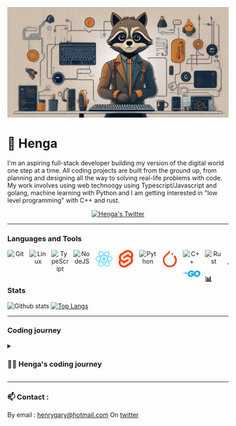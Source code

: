 <a href="https://github.com/GaryHY" target="_blank"><img src="./.github/images/banner.jpg"></a>

# 🦝 Henga

I'm an aspiring full-stack developer building my version of the digital world one step at a time. All coding projects
are built from the ground up, from planning and designing all the way to solving real-life problems with code. My work 
involves using web technoogy using Typescript/Javascript and golang, machine learning with Python and I am getting
interested in "low level programming" with C++ and rust.

<!-- TODO: Add badges for my personal website, for the github basic stats (followers and stars) and personal website. -->

   <p align="center">
      <a href="http://x.com/henga">
        <img src="https://img.shields.io/badge/follow-%40henga%200-1DA1F2?label=Twitter&logo=twitter&style=for-the-badge&color=blue" alt="Henga's Twitter"/>
      </a>
   </p>

<!-- ![](https://komarev.com/ghpvc/?username=GaryHY) -->

--- 
### Languages and Tools

<p align="center">
    <img align="left" alt="Git" width="40px" style="padding-right:10px;" src="https://cdn.jsdelivr.net/gh/devicons/devicon/icons/git/git-original.svg" />
    <img align="left" alt="Linux" width="40px" style="padding-right:10px;" src="https://cdn.jsdelivr.net/gh/devicons/devicon/icons/linux/linux-original.svg" />
    <img align="left" alt="TypeScript" width="40px" style="padding-right:10px;" src="https://cdn.jsdelivr.net/gh/devicons/devicon/icons/typescript/typescript-plain.svg" />
    <img align="left" alt="NodeJS" width="40px" style="padding-right:10px;" src="https://cdn.jsdelivr.net/gh/devicons/devicon/icons/nodejs/nodejs-original.svg" />
    <img align="left" alt="React" width="40px" style="padding-right:10px;" src="https://github.com/devicons/devicon/blob/v2.15.1/icons/react/react-original.svg" />
    <img align="left" alt="Svelte" width="40px" style="padding-right:10px;" src="https://github.com/devicons/devicon/blob/v2.15.1/icons/svelte/svelte-original.svg" />
    <img align="left" alt="Python" width="40px" style="padding-right:10px;" src="https://cdn.jsdelivr.net/gh/devicons/devicon/icons/python/python-plain.svg" />
    <img align="left" alt="Pythorch" width="40px" style="padding-right:10px;" src="https://github.com/devicons/devicon/blob/v2.15.1/icons/pytorch/pytorch-original.svg" />
    <img align="left" alt="C++" width="40px" style="padding-right:10px;" src="https://cdn.jsdelivr.net/gh/devicons/devicon/icons/cplusplus/cplusplus-line.svg" />
    <img align="left" alt="Rust" width="40px" style="padding-right:10px;" src="https://cdn.jsdelivr.net/gh/devicons/devicon/icons/rust/rust-plain.svg" />
    <img align="left" alt="Golang" width="40px" style="padding-right:10px;" src="https://github.com/devicons/devicon/blob/v2.15.1/icons/go/go-original-wordmark.svg" />
    <br />
</p>

--- 

### 📊 Stats

![Github stats](https://github-readme-stats.vercel.app/api?username=GaryHY&show_icons=true&include_all_commits=true&count_private=true) 
[![Top Langs](https://github-readme-stats.vercel.app/api/top-langs/?username=GaryHY&hide=php)](https://github.com/GaryHY)

--- 

### Coding journey
<!-- TODO: Complete the coding journey -->

<details>
 <summary><h3>👨‍💻 Henga's coding journey</h3></summary>
   I started my coding journey as a naive mathematics student with ... 
</details>

--- 

### 📫 Contact :
By email : henrygary@hotmail.com
On [twitter](http://x.com/henga)

<!---
GaryHY/GaryHY is a ✨ special ✨ repository because its `README.md` (this file) appears on your GitHub profile.
You can click the Preview link to take a look at your changes.
--->
